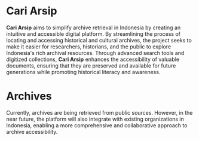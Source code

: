 # Cari Arsip

**Cari Arsip** aims to simplify archive retrieval in Indonesia by creating an intuitive and accessible digital platform. By streamlining the process of locating and accessing historical and cultural archives, the project seeks to make it easier for researchers, historians, and the public to explore Indonesia's rich archival resources. Through advanced search tools and digitized collections, **Cari Arsip** enhances the accessibility of valuable documents, ensuring that they are preserved and available for future generations while promoting historical literacy and awareness.

# Archives
Currently, archives are being retrieved from public sources. However, in the near future, the platform will also integrate with existing organizations in Indonesia, enabling a more comprehensive and collaborative approach to archive accessibility.